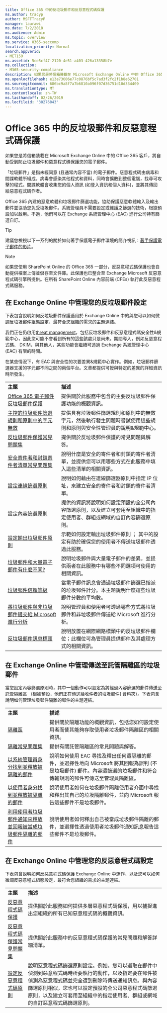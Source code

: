 ```yaml
---
title: Office 365 中的反垃圾郵件和反惡意程式碼保護
ms.author: tracyp
author: MSFTTracyP
manager: laurawi
ms.date: 7/2/2018
ms.audience: Admin
ms.topic: overview
ms.service: O365-seccomp
localization_priority: Normal
search.appverid:
- MET150
ms.assetid: 5ce5cf47-2120-4e51-a403-426a13358b7e
ms.collection:
- M365-security-compliance
description: 如果您是將信箱裝載在 Microsoft Exchange Online 中的 Office 365 客戶，將自動受到防止垃圾郵件和惡意程式碼保護您的電子郵件。
ms.openlocfilehash: e13e73606e77c0876bf5c7ad3f2fc2f1b8e62701
ms.sourcegitcommit: 686bc9a8f7a7b6810a096f07d36751d10d334409
ms.translationtype: MT
ms.contentlocale: zh-TW
ms.lasthandoff: 02/26/2019
ms.locfileid: "30276043"
---
```

# <a name="anti-spam-and-anti-malware-protection-in-office-365"></a>Office 365 中的反垃圾郵件和反惡意程式碼保護

如果您是將信箱裝載在 Microsoft Exchange Online 中的 Office 365 客戶，將自動受到防止垃圾郵件和惡意程式碼保護您的電子郵件。
  
「垃圾郵件」是指未經同意 (且通常內容不當) 的電子郵件。惡意程式碼由病毒和間諜軟體所組成。病毒會感染其他程式和資料，同時會擴散到整個電腦，找尋可攻擊的程式。間諜軟體會收集您的個人資訊 (如登入資訊和個人資料)，並將其傳回給惡意程式碼作者。 
  
Office 365 內建的惡意軟體和垃圾郵件篩選功能，協助保護惡意軟體輸入及輸出郵件並協助您免受垃圾郵件。系統管理員不需要設定或維護之篩選的技術，根據預設加以啟用。不過，他們可以在 Exchange 系統管理中心 (EAC) 進行公司特有篩選自訂。
  
> [!TIP]
> 建議您檢視以下一系列的關於如何著手保護電子郵件環境的簡介視訊：[著手保護電子郵件的影片](https://go.microsoft.com/fwlink/?LinkId=404179)。 
  
> [!NOTE]
> 如果您使用 SharePoint Online 的 Office 365 一部分，反惡意程式碼保護也會自動提供檔案上傳並儲存至文件庫。此保護也已整合至 Exchange Microsoft 反惡意程式碼引擎所提供。在所有 SharePoint Online 內容前端 (CFEs) 執行此反惡意程式碼服務。 
  
## <a name="manage-your-anti-spam-settings-in-exchange-online"></a>在 Exchange Online 中管理您的反垃圾郵件設定

下表包含說明如何反垃圾郵件保護適用於 Exchange Online 中的與您可以如何微調反垃圾郵件組態設定，最符合您組織的需求的主題連結。

我們正在仍啟用[threat management](threat-management.md)，包括反垃圾郵件和反惡意程式碼安全性&amp;規範中心，因此您可能不會看到所有的這些該處只是尚未。期間導入，例如反惡意程式碼、 DKIM，與其他人，某些功能會繼續可透過 Exchange 系統管理中心 (EAC) 有限的時間。

在某些情況下，有 EAC 與安全性的次要差異&amp;規範中心實作。例如，垃圾郵件篩選器支援的字元都不同之間的兩個平台。文章都提供可授與特定的差異的詳細資訊時所發生。 
  
|||
|:-----|:-----|
|**主題** <br/> |**描述** <br/> |
|[Office 365 電子郵件反垃圾郵件保護](https://go.microsoft.com/fwlink/?LinkId=404180) <br/> |提供關於此服務中包含的主要反垃圾郵件保護功能的概觀資訊。  <br/> |
|[主控的垃圾郵件篩選規則和原則中的字元無效](invalid-characters-hosted-spam-filter-rules-policies.md) <br/> |提供具有垃圾郵件篩選規則和原則中的無效字元，然後執行發生問題時嘗試使用這些規則和原則與安全性管理員的說明&amp;規範中心。  <br/> |
|[反垃圾郵件保護常見問題集](https://go.microsoft.com/fwlink/?LinkId=404181) <br/> |提供關於反垃圾郵件保護的常見問題與解答。  <br/> |
|[安全寄件者和封鎖寄件者清單常見問題集](https://go.microsoft.com/fwlink/?LinkId=404182) <br/> |說明什麼是安全的寄件者和封鎖的寄件者清單，並提供您可以用哪些方式在此服務中填入這些清單的相關資訊。  <br/> |
|[設定連線篩選原則](https://go.microsoft.com/fwlink/?LinkId=299134) <br/> |說明如何藉由在連線篩選器原則中指定 IP 位址，來建立安全的寄件者和封鎖的寄件者清單。  <br/> |
|[設定內容篩選原則](https://go.microsoft.com/fwlink/?LinkId=404184) <br/> |提供的資訊將說明如何設定預設的全公司內容篩選原則，以及建立可套用至組織中的指定使用者、群組或網域的自訂內容篩選原則。  <br/> |
|[設定輸出垃圾郵件原則](https://go.microsoft.com/fwlink/?LinkId=404185) <br/> |示範如何設定輸出垃圾郵件原則 ； 其中的設定有助於確保您的使用者不傳送垃圾郵件透過此服務。  <br/> |
|[垃圾郵件和大量電子郵件有什麼不同?](https://go.microsoft.com/fwlink/?LinkId=404186) <br/> |說明垃圾郵件與大量電子郵件的差異，並提供兩者在此服務中有哪些不同選項可使用的相關資訊。  <br/> |
|[垃圾郵件信賴等級](https://go.microsoft.com/fwlink/?LinkId=404187) <br/> |當電子郵件訊息會通過垃圾郵件篩選已指派的垃圾郵件計分。本主題說明什麼這些垃圾郵件分數的平均數。  <br/> |
|[將垃圾郵件與非垃圾郵件提交給 Microsoft 進行分析](https://go.microsoft.com/fwlink/?LinkId=404188) <br/> |說明管理員和使用者可透過哪些方式將垃圾郵件和非垃圾郵件傳送給 Microsoft 進行分析。  <br/> |
|[反垃圾郵件訊息標頭](https://go.microsoft.com/fwlink/?LinkId=404189) <br/> |說明放置在網際網路標頭中的反垃圾郵件欄位；此欄位可為管理員提供郵件及其處理方式的相關資訊。  <br/> |
   
## <a name="manage-spam-sent-to-the-hosted-quarantine-in-exchange-online"></a>在 Exchange Online 中管理傳送至託管隔離區的垃圾郵件

當您設定內容篩選原則時，其中一個動作可以設定為將經過內容篩選的郵件傳送至託管隔離區 （根據預設，他們正在傳送給收件者的垃圾郵件] 資料夾）。下表包含說明如何管理垃圾郵件隔離的郵件的主題連結。 
  
|||
|:-----|:-----|
|**主題** <br/> |**描述** <br/> |
|[隔離區](https://go.microsoft.com/fwlink/?LinkId=404190) <br/> |提供關於隔離功能的概觀資訊，包括您如何設定使用者而使其能夠存取使用者垃圾郵件隔離區的相關資訊。  <br/> |
|[隔離常見問題集](https://go.microsoft.com/fwlink/?LinkId=404191) <br/> |提供有關託管隔離區的常見問題與解答。  <br/> |
|[以系統管理員身分找到並釋放被隔離的郵件](https://go.microsoft.com/fwlink/?LinkId=404192) <br/> |說明如何使用 EAC 尋找及釋出任何遭隔離的郵件，並選擇性地向 Microsoft 將其回報為誤判 (不是垃圾郵件) 郵件。內容遭篩選的垃圾郵件和符合傳輸規則的郵件可傳送至管理員隔離區。  <br/> |
|[以使用者身分找到並釋放被隔離的郵件](https://go.microsoft.com/fwlink/?LinkId=404193) <br/> |說明使用者如何在垃圾郵件隔離使用者介面中尋找和釋出其自己的垃圾隔離郵件，並向 Microsoft 報告這些郵件不是垃圾郵件。  <br/> |
|[利用使用者垃圾郵件通知來釋放並回報被當成垃圾郵件隔離的郵件](https://go.microsoft.com/fwlink/?LinkId=404194) <br/> |說明使用者如何釋出自己被當成垃圾郵件隔離的郵件，並選擇性透過使用者垃圾郵件通知訊息報告這些郵件不是垃圾郵件。  <br/> |
   
## <a name="manage-your-anti-malware-settings-in-exchange-online"></a>在 Exchange Online 中管理您的反惡意程式碼設定

下表包含說明如何反惡意程式碼保護 Exchange Online 中運作，以及您可以如何微調反惡意程式組態設定，最符合您組織的需求的主題連結。
  
|||
|:-----|:-----|
|**主題** <br/> |**描述** <br/> |
|[反惡意程式碼保護](https://go.microsoft.com/fwlink/?LinkId=404202) <br/> |提供關於此服務如何提供多層惡意程式碼保護，用以捕捉進出您組織的所有已知惡意程式碼的概觀資訊。  <br/> |
|[反惡意程式碼保護常見問題集](https://go.microsoft.com/fwlink/?LinkId=404203) <br/> |提供關於此服務中的反惡意程式碼保護的常見問題和解答詳細清單。  <br/> |
|[設定反惡意程式碼原則](https://go.microsoft.com/fwlink/?LinkId=404204) <br/> |說明惡意程式碼篩選原則設定。例如，您可以選取在郵件中偵測到惡意程式碼時所要執行的動作，以及指定要在郵件被偵測為惡意程式碼並完全遭到刪除時傳送通知訊息。與內容篩選原則相似，您也可以設定預設的全公司惡意程式碼篩選原則，以及建立可套用至組織中的指定使用者、群組或網域的自訂惡意程式碼篩選原則。  <br/> |
   

